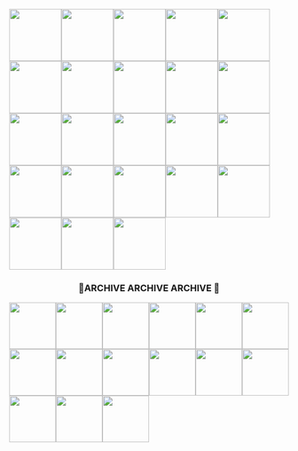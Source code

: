 [<img src='https://user-images.githubusercontent.com/44331529/236675760-9431f5ac-e50f-493a-b5e8-1c33bbf747c3.png' height='94'>](https://github.com/obajay/StateSync-snapshots/tree/main/Projects/Stride)[<img src='https://user-images.githubusercontent.com/44331529/236675999-82784f59-e94b-4cbf-bed0-0c4842249962.png' height='94'>](https://github.com/obajay/StateSync-snapshots/tree/main/Projects/Jackal)[<img src='https://user-images.githubusercontent.com/44331529/236676140-e1704ee0-d3fb-4881-87f2-f6d3f67d1768.png' height='94'>](https://github.com/obajay/StateSync-snapshots/tree/main/Projects/Quicksilver)[<img src='https://user-images.githubusercontent.com/44331529/236676223-dc83e5af-c383-4f51-8586-5024e53f41e9.png' height='94'>](https://github.com/obajay/StateSync-snapshots/tree/main/Projects/Teritori)[<img src='https://user-images.githubusercontent.com/44331529/236676303-04f5d35d-02a9-4c81-aefa-9f4e6b32de42.png' height='94'>](https://github.com/obajay/StateSync-snapshots/tree/main/Projects/Juno)[<img src='https://user-images.githubusercontent.com/44331529/236676526-0ea1dbfb-0cfb-4b81-b099-1966d5b92a05.png' height='94'>](https://github.com/obajay/StateSync-snapshots/tree/main/Projects/Umee)[<img src='https://user-images.githubusercontent.com/44331529/236676916-f92e6316-fea0-43d0-b6bc-80b78874cfb8.png' height='94'>](https://github.com/obajay/StateSync-snapshots/tree/main/Projects/Rebus)[<img src='https://user-images.githubusercontent.com/44331529/236688677-ebfca0c3-901b-4636-97a8-e7970eb95517.png' height='94'>](https://github.com/obajay/StateSync-snapshots/tree/main/Projects/Uptick)[<img src='https://user-images.githubusercontent.com/44331529/236688727-bd15c549-4154-4a63-9054-829e6d171652.png' height='94'>](https://github.com/obajay/StateSync-snapshots/tree/main/Projects/Realio)[<img src='https://user-images.githubusercontent.com/44331529/236688766-e8a47cbd-8413-4bfb-a875-0c485469934e.png' height='94'>](https://github.com/obajay/StateSync-snapshots/tree/main/Projects/Ojo)[<img src='https://user-images.githubusercontent.com/44331529/236689070-96f162a3-f7dd-4ed7-8090-4397bf3d88bf.png' height='94'>](https://github.com/obajay/StateSync-snapshots/tree/main/Projects/Eywa)[<img src='https://user-images.githubusercontent.com/44331529/236689128-b0f7fc24-0e68-4ead-b380-1164ea2b27c1.png' height='94'>](https://github.com/obajay/StateSync-snapshots/tree/main/Projects/Aura)[<img src='https://user-images.githubusercontent.com/44331529/236689173-b5f42065-a52e-46e8-add7-268f189ac313.png' height='94'>](https://github.com/obajay/StateSync-snapshots/tree/main/Projects/Bitcanna)[<img src='https://user-images.githubusercontent.com/44331529/236689211-ead79a35-9c21-43e8-beea-b1b9478a9fe3.png' height='94'>](https://github.com/obajay/StateSync-snapshots/tree/main/Projects/Nois)[<img src='https://user-images.githubusercontent.com/44331529/236689388-6103e05e-f0f3-4af6-891f-7486aad1951a.png' height='94'>](https://github.com/obajay/StateSync-snapshots/tree/main/Projects/C4E)[<img src='https://user-images.githubusercontent.com/44331529/236689643-aa9dc26d-416e-4aa4-b7f9-562f1c3acec6.png' height='94'>](https://github.com/obajay/StateSync-snapshots/tree/main/Projects/Lambda)[<img src='https://user-images.githubusercontent.com/44331529/236690486-4ae0299c-496b-4d53-b1c2-a47968830d89.png' height='94'>](https://github.com/obajay/StateSync-snapshots/tree/main/Projects/Althea)[<img src='https://user-images.githubusercontent.com/44331529/236690531-f2e2e78e-c277-412a-86f7-edaf1cd6f751.png' height='94'>](https://github.com/obajay/StateSync-snapshots/tree/main/Projects/OKP4)[<img src='https://user-images.githubusercontent.com/44331529/236690604-ebb5ed37-3928-4236-b335-fe0295ca6071.png' height='94'>](https://github.com/obajay/StateSync-snapshots/tree/main/Projects/AndromedaProtocol)[<img src='https://user-images.githubusercontent.com/44331529/236690648-a0e9171e-5a85-4aab-a700-63e04dd16e21.png' height='94'>](https://github.com/obajay/StateSync-snapshots/tree/main/Projects/Dymension)[<img src='https://user-images.githubusercontent.com/44331529/236690680-b72cdc52-e70d-4bf6-913b-6863744cf54a.png' height='94'>](https://github.com/obajay/StateSync-snapshots/tree/main/Projects/Hypersign)[<img src='https://user-images.githubusercontent.com/44331529/236690705-2acfcd58-29e8-479c-b981-0636910b94d8.png' height='94'>](https://github.com/obajay/StateSync-snapshots/tree/main/Projects/Crowd_Control)[<img src='https://user-images.githubusercontent.com/44331529/236690756-6c3eb895-260f-40b9-9958-2be35e03bcf7.png' height='94'>](https://github.com/obajay/StateSync-snapshots/tree/main/Projects/Source)

<h3 align="center"> 🔴ARCHIVE ARCHIVE ARCHIVE 🔴</h3>

[<img src='https://user-images.githubusercontent.com/44331529/236692655-5783abba-2b3f-48a8-80e9-a21fb7fb4215.png' height='84'>](https://github.com/obajay/StateSync-snapshots/tree/main/Projects/Agoric)[<img src='https://user-images.githubusercontent.com/44331529/236692868-29ee9490-95d4-43cc-b773-54d5cf8807b1.png' height='84'>](https://github.com/obajay/StateSync-snapshots/tree/main/Projects/Bitsong)[<img src='https://user-images.githubusercontent.com/44331529/236692990-be6ac0a0-6b01-4abf-9ba3-fa1f4cabbc5c.png' height='84'>](https://github.com/obajay/StateSync-snapshots/tree/main/Projects/Coreum)[<img src='https://user-images.githubusercontent.com/44331529/236693053-95fdfee7-a6a9-43cc-a77e-0705e1223d42.png' height='84'>](https://github.com/obajay/StateSync-snapshots/tree/main/Projects/Genesisl1)[<img src='https://user-images.githubusercontent.com/44331529/236693106-bfa07c2a-8cb2-44bd-bc76-a3ddf58945e2.png' height='84'>](https://github.com/obajay/StateSync-snapshots/tree/main/Projects/Gravity_Bridge)[<img src='https://user-images.githubusercontent.com/44331529/236693145-19ee264b-ebaf-41fb-bfa9-3abf2c9cc9fe.png' height='84'>](https://github.com/obajay/StateSync-snapshots/tree/main/Projects/Haqq)[<img src='https://user-images.githubusercontent.com/44331529/236693186-eedc4667-0f1a-41df-9e37-5acdc5a1dd4c.png' height='84'>](https://github.com/obajay/StateSync-snapshots/tree/main/Projects/Humans)[<img src='https://user-images.githubusercontent.com/44331529/236693226-cb3c1aa7-6578-4605-a026-b1c3390354ac.png' height='84'>](https://github.com/obajay/StateSync-snapshots/tree/main/Projects/Kyve)[<img src='https://user-images.githubusercontent.com/44331529/236693294-af7bfdef-595e-4612-a62d-f72bb4dc2268.png' height='84'>](https://github.com/obajay/StateSync-snapshots/tree/main/Projects/Mars)[<img src='https://user-images.githubusercontent.com/44331529/236693348-52ed4f09-bb40-487c-af8a-658482ee0b2d.png' height='84'>](https://github.com/obajay/StateSync-snapshots/tree/main/Projects/Neutron)[<img src='https://user-images.githubusercontent.com/44331529/236693414-4eb20002-4048-4e9f-9737-ea55f5f217aa.png' height='84'>](https://github.com/obajay/StateSync-snapshots/tree/main/Projects/Nolus)[<img src='https://user-images.githubusercontent.com/44331529/236693500-5b7944da-7b70-4f79-a067-fe362df0640b.png' height='84'>](https://github.com/obajay/StateSync-snapshots/tree/main/Projects/Pylons)[<img src='https://user-images.githubusercontent.com/44331529/236693554-5b4ac82f-151c-4fe1-bd4e-0b8e668c57cb.png' height='84'>](https://github.com/obajay/StateSync-snapshots/tree/main/Projects/Sao)[<img src='https://user-images.githubusercontent.com/44331529/236693630-6ecccd12-9fde-464b-ac5c-63f4ad8faa5e.png' height='84'>](https://github.com/obajay/StateSync-snapshots/tree/main/Projects/Sge)[<img src='https://user-images.githubusercontent.com/44331529/236693675-534b972e-5197-4b4a-b653-47f18a8bdf65.png' height='84'>](https://github.com/obajay/StateSync-snapshots/tree/main/Projects/Sifchain)


